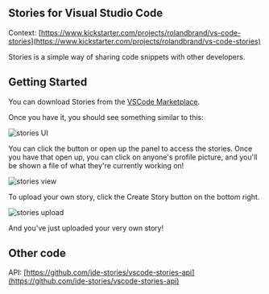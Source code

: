 ## Stories for Visual Studio Code

Context: [https://www.kickstarter.com/projects/rolandbrand/vs-code-stories](https://www.kickstarter.com/projects/rolandbrand/vs-code-stories)

Stories is a simple way of sharing code snippets with other developers.

## Getting Started

You can download Stories from the [VSCode Marketplace](https://marketplace.visualstudio.com/items?itemName=bar9.stories).

Once you have it, you should see something similar to this:

![stories UI](readme-pics/location.png)

You can click the button or open up the panel to access the stories. Once you have that open up, you can click on anyone's profile picture, and you'll be shown a file of what they're currently working on!

![stories view](readme-pics/view.png)

To upload your own story, click the Create Story button on the bottom right.

![stories upload](readme-pics/upload.png)

And you've just uploaded your very own story!

## Other code

API: [https://github.com/ide-stories/vscode-stories-api](https://github.com/ide-stories/vscode-stories-api)
